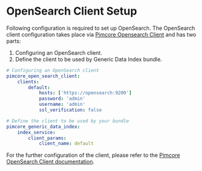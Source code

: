 # OpenSearch Client Setup

Following configuration is required to set up OpenSearch. The OpenSearch client configuration takes place via [Pimcore Opensearch Client](https://github.com/pimcore/opensearch-client) and has two parts:
1) Configuring an OpenSearch client.
2) Define the client to be used by Generic Data Index bundle.

```yaml
# Configuring an OpenSearch client
pimcore_open_search_client:
    clients:
        default:
            hosts: ['https://opensearch:9200']
            password: 'admin'
            username: 'admin'
            ssl_verification: false

# Define the client to be used by your bundle
pimcore_generic_data_index:
    index_service:
        client_params:
            client_name: default
```

For the further configuration of the client, please refer to the [Pimcore OpenSearch Client documentation](https://github.com/pimcore/opensearch-client/blob/1.x/doc/02_Configuration.md).